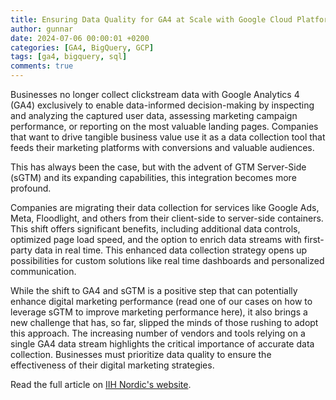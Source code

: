 ```yaml
---
title: Ensuring Data Quality for GA4 at Scale with Google Cloud Platform
author: gunnar
date: 2024-07-06 00:00:01 +0200
categories: [GA4, BigQuery, GCP]
tags: [ga4, bigquery, sql]
comments: true
---
```


Businesses no longer collect clickstream data with Google Analytics 4 (GA4) exclusively to enable data-informed decision-making by inspecting and analyzing the captured user data, assessing marketing campaign performance, or reporting on the most valuable landing pages. Companies that want to drive tangible business value use it as a data collection tool that feeds their marketing platforms with conversions and valuable audiences.

This has always been the case, but with the advent of GTM Server-Side (sGTM) and its expanding capabilities, this integration becomes more profound.

Companies are migrating their data collection for services like Google Ads, Meta, Floodlight, and others from their client-side to server-side containers. This shift offers significant benefits, including additional data controls, optimized page load speed, and the option to enrich data streams with first-party data in real time. This enhanced data collection strategy opens up possibilities for custom solutions like real time dashboards and personalized communication.

While the shift to GA4 and sGTM is a positive step that can potentially enhance digital marketing performance (read one of our cases on how to leverage sGTM to improve marketing performance here), it also brings a new challenge that has, so far, slipped the minds of those rushing to adopt this approach. The increasing number of vendors and tools relying on a single GA4 data stream highlights the critical importance of accurate data collection. Businesses must prioritize data quality to ensure the effectiveness of their digital marketing strategies.

Read the full article on [IIH Nordic's website](https://iihnordic.com/news/ensuring-data-quality-for-ga4-at-scale-with-google-cloud-platform/).
